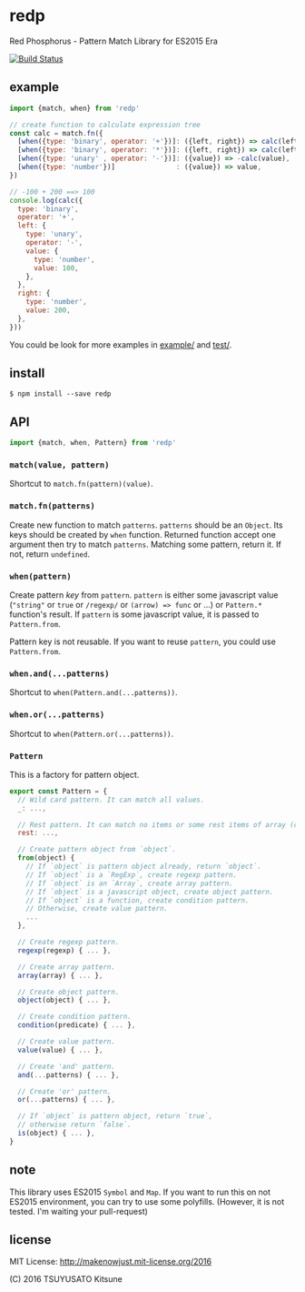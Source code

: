# redp

Red Phosphorus - Pattern Match Library for ES2015 Era

[![Build Status](https://travis-ci.org/MakeNowJust/redp.svg?branch=master)](https://travis-ci.org/MakeNowJust/redp)


## example

```javascript
import {match, when} from 'redp'

// create function to calculate expression tree
const calc = match.fn({
  [when({type: 'binary', operator: '+'})]: ({left, right}) => calc(left) + calc(right),
  [when({type: 'binary', operator: '*'})]: ({left, right}) => calc(left) * calc(right),
  [when({type: 'unary' , operator: '-'})]: ({value}) => -calc(value),
  [when({type: 'number'})]               : ({value}) => value,
})

// -100 + 200 ==> 100
console.log(calc({
  type: 'binary',
  operator: '+',
  left: {
    type: 'unary',
    operator: '-',
    value: {
      type: 'number',
      value: 100,
    },
  },
  right: {
    type: 'number',
    value: 200,
  },
}))
```

You could be look for more examples in [example/](./example/) and [test/](./test/).


## install

```console
$ npm install --save redp
```


## API

```javascript
import {match, when, Pattern} from 'redp'
```

### `match(value, pattern)`

Shortcut to `match.fn(pattern)(value)`.

### `match.fn(patterns)`

Create new function to match `patterns`. `patterns` should be an `Object`. Its keys should be created by `when` function. Returned function accept one argument then try to match `patterns`. Matching some pattern, return it. If not, return `undefined`.

### `when(pattern)`

Create pattern *key* from `pattern`. `pattern` is either some javascript value (`"string"` or `true` or `/regexp/` or `(arrow) => func` or ...) or `Pattern.*` function's result. If `pattern` is some javascript value, it is passed to `Pattern.from`.

Pattern key is not reusable. If you want to reuse `pattern`, you could use `Pattern.from`.

### `when.and(...patterns)`

Shortcut to `when(Pattern.and(...patterns))`.

### `when.or(...patterns)`

Shortcut to `when(Pattern.or(...patterns))`.

### `Pattern`

This is a factory for pattern object.

```javascript
export const Pattern = {
  // Wild card pattern. It can match all values.
  _: ...,

  // Rest pattern. It can match no items or some rest items of array (cannot object!).
  rest: ...,

  // Create pattern object from `object`.
  from(object) {
    // If `object` is pattern object already, return `object`.
    // If `object` is a `RegExp`, create regexp pattern.
    // If `object` is an `Array`, create array pattern.
    // If `object` is a javascript object, create object pattern.
    // If `object` is a function, create condition pattern.
    // Otherwise, create value pattern.
    ...
  },

  // Create regexp pattern.
  regexp(regexp) { ... },

  // Create array pattern.
  array(array) { ... },

  // Create object pattern.
  object(object) { ... },

  // Create condition pattern.
  condition(predicate) { ... },

  // Create value pattern.
  value(value) { ... },

  // Create 'and' pattern.
  and(...patterns) { ... },

  // Create 'or' pattern.
  or(...patterns) { ... },

  // If `object` is pattern object, return `true`,
  // otherwise return `false`.
  is(object) { ... },
}
```


## note

This library uses ES2015 `Symbol` and `Map`. If you want to run this on not ES2015 environment, you can try to use some polyfills. (However, it is not tested. I'm waiting your pull-request)


## license

MIT License: <http://makenowjust.mit-license.org/2016>

(C) 2016 TSUYUSATO Kitsune
